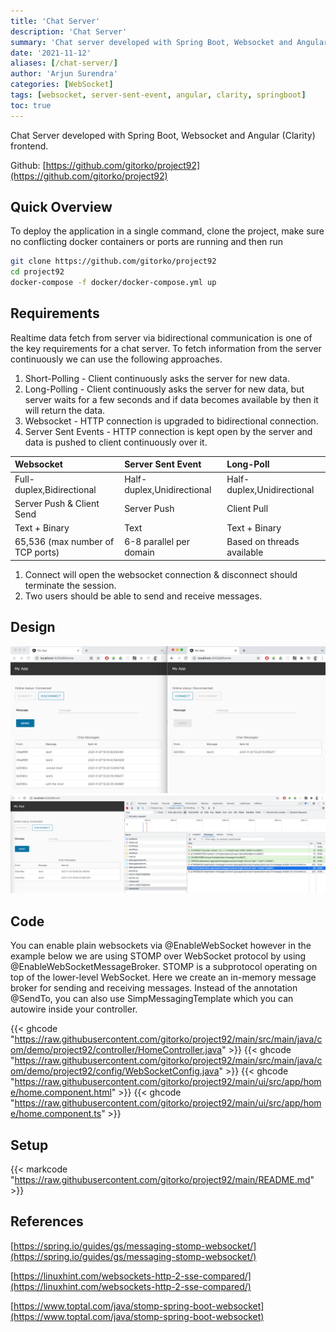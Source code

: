 ```yaml
---
title: 'Chat Server'
description: 'Chat Server'
summary: 'Chat server developed with Spring Boot, Websocket and Angular (Clarity) frontend'
date: '2021-11-12'
aliases: [/chat-server/]
author: 'Arjun Surendra'
categories: [WebSocket]
tags: [websocket, server-sent-event, angular, clarity, springboot]
toc: true
---
```


Chat Server developed with Spring Boot, Websocket and Angular (Clarity) frontend.

Github: [https://github.com/gitorko/project92](https://github.com/gitorko/project92)

## Quick Overview

To deploy the application in a single command, clone the project, make sure no conflicting docker containers or ports are running and then run

```bash
git clone https://github.com/gitorko/project92
cd project92
docker-compose -f docker/docker-compose.yml up 
```

## Requirements

Realtime data fetch from server via bidirectional communication is one of the key requirements for a chat server. To fetch information from the server continuously we can use the following approaches.

1. Short-Polling - Client continuously asks the server for new data.
2. Long-Polling - Client continuously asks the server for new data, but server waits for a few seconds and if data becomes available by then it will return the data.
3. Websocket - HTTP connection is upgraded to bidirectional connection.
4. Server Sent Events - HTTP connection is kept open by the server and data is pushed to client continuously over it.

| Websocket                        | Server Sent Event          | Long-Poll                  |
|:---------------------------------|:---------------------------|:---------------------------|
| Full-duplex,Bidirectional        | Half-duplex,Unidirectional | Half-duplex,Unidirectional |
| Server Push & Client Send        | Server Push                | Client Pull                |
| Text + Binary                    | Text                       | Text + Binary              |
| 65,536 (max number of TCP ports) | 6-8 parallel per domain    | Based on threads available |

1. Connect will open the websocket connection & disconnect should terminate the session.
2. Two users should be able to send and receive messages.

## Design

![](img01.png)
![](img02.png)

## Code

You can enable plain websockets via @EnableWebSocket however in the example below we are using STOMP over WebSocket protocol by using @EnableWebSocketMessageBroker. STOMP is a subprotocol operating on top of the lower-level WebSocket. Here we create an in-memory message broker for sending and receiving messages.
Instead of the annotation @SendTo, you can also use SimpMessagingTemplate which you can autowire inside your controller.

{{< ghcode "https://raw.githubusercontent.com/gitorko/project92/main/src/main/java/com/demo/project92/controller/HomeController.java" >}}
{{< ghcode "https://raw.githubusercontent.com/gitorko/project92/main/src/main/java/com/demo/project92/config/WebSocketConfig.java" >}}
{{< ghcode "https://raw.githubusercontent.com/gitorko/project92/main/ui/src/app/home/home.component.html" >}}
{{< ghcode "https://raw.githubusercontent.com/gitorko/project92/main/ui/src/app/home/home.component.ts" >}}

## Setup

{{< markcode "https://raw.githubusercontent.com/gitorko/project92/main/README.md" >}}

## References

[https://spring.io/guides/gs/messaging-stomp-websocket/](https://spring.io/guides/gs/messaging-stomp-websocket/)

[https://linuxhint.com/websockets-http-2-sse-compared/](https://linuxhint.com/websockets-http-2-sse-compared/)

[https://www.toptal.com/java/stomp-spring-boot-websocket](https://www.toptal.com/java/stomp-spring-boot-websocket)
